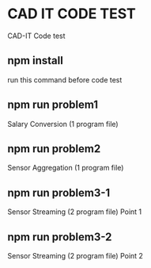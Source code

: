 # CAD IT CODE TEST

CAD-IT Code test

## npm install

run this command before code test

## npm run problem1

Salary Conversion (1 program file)

## npm run problem2

Sensor Aggregation (1 program file)

## npm run problem3-1

Sensor Streaming (2 program file)
Point 1

## npm run problem3-2

Sensor Streaming (2 program file)
Point 2
